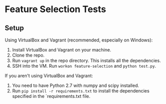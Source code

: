 # Feature Selection Tests

## Setup

Using VirtualBox and Vagrant (recommended, especially on Windows):

1. Install VirtualBox and Vagrant on your machine.
2. Clone the repo.
3. Run `vagrant up` in the repo directory. This installs all the dependencies.
4. SSH into the VM. Run `workon feature-selection` and `python test.py`.

If you aren't using VirtualBox and Vagrant:

1. You need to have Python 2.7 with numpy and scipy installed.
2. Run `pip install -r requirements.txt` to install the 
   dependencies specified in the `requirements.txt file.
